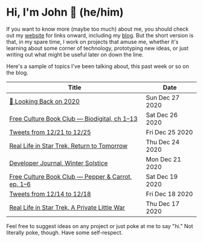 # Hi, I'm John 👋 (he/him)

If you want to know more (maybe too much) about me, you should check out my [website](https://john.colagioia.net/) for links onward, including my [blog](https://john.colagioia.net/blog).  But the short version is that, in my spare time, I work on projects that amuse me, whether it's learning about some corner of technology, prototyping new ideas, or just writing out what might be useful later on down the line.

Here's a sample of topics I've been talking about, this past week or so on the blog.

|Title|Date|
|-----|-------|
|[🔭 Looking Back on 2020](https://john.colagioia.net/blog/2020/12/27/year.html)|Sun Dec 27 2020|
|[Free Culture Book Club — Biodigital, ch 1–13](https://john.colagioia.net/blog/2020/12/26/biodigital.html)|Sat Dec 26 2020|
|[Tweets from 12/21 to 12/25](https://john.colagioia.net/blog/media/2020/12/25/week.html)|Fri Dec 25 2020|
|[Real Life in Star Trek, Return to Tomorrow](https://john.colagioia.net/blog/2020/12/24/return.html)|Thu Dec 24 2020|
|[Developer Journal, Winter Solstice](https://john.colagioia.net/blog/2020/12/21/solstice.html)|Mon Dec 21 2020|
|[Free Culture Book Club — Pepper &amp; Carrot, ep. 1–6](https://john.colagioia.net/blog/2020/12/19/pepper.html)|Sat Dec 19 2020|
|[Tweets from 12/14 to 12/18](https://john.colagioia.net/blog/media/2020/12/18/week.html)|Fri Dec 18 2020|
|[Real Life in Star Trek, A Private Little War](https://john.colagioia.net/blog/2020/12/17/war.html)|Thu Dec 17 2020|

Feel free to suggest ideas on any project or just poke at me to say "hi." Not literally poke, though. Have some self-respect.
